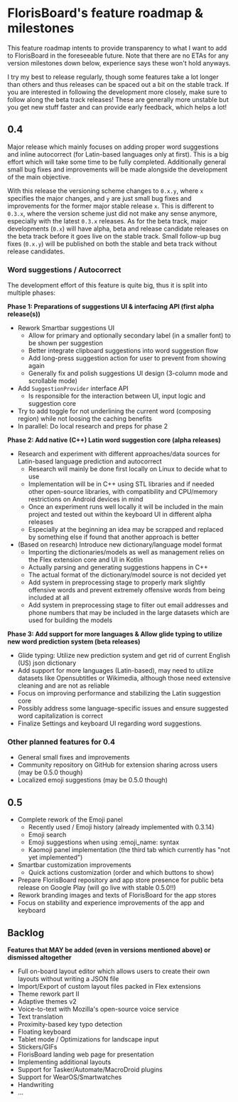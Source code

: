 # FlorisBoard's feature roadmap & milestones

This feature roadmap intents to provide transparency to what I want to add to FlorisBoard in the foreseeable future.
Note that there are no ETAs for any version milestones down below, experience says these won't hold anyways.

I try my best to release regularly, though some features take a lot longer than others and thus releases can be spaced
out a bit on the stable track. If you are interested in following the development more closely, make sure to follow
along the beta track releases! These are generally more unstable but you get new stuff faster and can provide early
feedback, which helps a lot!

## 0.4

Major release which mainly focuses on adding proper word suggestions and inline autocorrect (for Latin-based languages
only at first). This is a big effort which will take some time to be fully completed. Additionally general small bug
fixes and improvements will be made alongside the development of the main objective.

With this release the versioning scheme changes to `0.x.y`, where `x` specifies the major changes, and `y` are just
small bug fixes and improvements for the former major stable release `x`. This is different to `0.3.x`, where the
version scheme just did not make any sense anymore, especially with the latest `0.3.x` releases. As for the beta track,
major developments (`0.x`) will have alpha, beta and release candidate releases on the beta track before it goes live on
the stable track. Small follow-up bug fixes (`0.x.y`) will be published on both the stable and beta track without
release candidates.

### Word suggestions / Autocorrect

The development effort of this feature is quite big, thus it is split into multiple phases:

**Phase 1: Preparations of suggestions UI & interfacing API (first alpha release(s))**

- Rework Smartbar suggestions UI
    - Allow for primary and optionally secondary label (in a smaller font) to be shown per suggestion
    - Better integrate clipboard suggestions into word suggestion flow
    - Add long-press suggestion action for user to prevent from showing again
    - Generally fix and polish suggestions UI design (3-column mode and scrollable mode)
- Add `SuggestionProvider` interface API
    - Is responsible for the interaction between UI, input logic and suggestion core
- Try to add toggle for not underlining the current word (composing region) while not loosing the caching benefits
- In parallel: Do local research and preps for phase 2

**Phase 2: Add native (C++) Latin word suggestion core (alpha releases)**

- Research and experiment with different approaches/data sources for Latin-based language prediction and autocorrect
    - Research will mainly be done first locally on Linux to decide what to use
    - Implementation will be in C++ using STL libraries and if needed other open-source libraries, with compatibility
      and CPU/memory restrictions on Android devices in mind
    - Once an experiment runs well locally it will be included in the main project and tested out within the keyboard UI
      in different alpha releases
    - Especially at the beginning an idea may be scrapped and replaced by something else if found that another approach
      is better
- (Based on research) Introduce new dictionary/language model format
    - Importing the dictionaries/models as well as management relies on the Flex extension core and UI in Kotlin
    - Actually parsing and generating suggestions happens in C++
    - The actual format of the dictionary/model source is not decided yet
    - Add system in preprocessing stage to properly mark slightly offensive words and prevent extremely offensive words
      from being included at all
    - Add system in preprocessing stage to filter out email addresses and phone numbers that may be included in the
      large datasets which are used for building the models

**Phase 3: Add support for more languages & Allow glide typing to utilize new word prediction system (beta releases)**

- Glide typing: Utilize new prediction system and get rid of current English (US) json dictionary
- Add support for more languages (Latin-based), may need to utilize datasets like Opensubtitles or Wikimedia, although
  those need extensive cleaning and are not as reliable
- Focus on improving performance and stabilizing the Latin suggestion core
- Possibly address some language-specific issues and ensure suggested word capitalization is correct
- Finalize Settings and keyboard UI regarding word suggestions.

### Other planned features for 0.4

- General small fixes and improvements
- Community repository on GitHub for extension sharing across users (may be 0.5.0 though)
- Localized emoji suggestions (may be 0.5.0 though)

## 0.5

- Complete rework of the Emoji panel
    - Recently used / Emoji history (already implemented with 0.3.14)
    - Emoji search
    - Emoji suggestions when using :emoji_name: syntax
    - Kaomoji panel implementation (the third tab which currently has "not yet implemented")
- Smartbar customization improvements
    - Quick actions customization (order and which buttons to show)
- Prepare FlorisBoard repository and app store presence for public beta release on Google Play (will go live with stable
  0.5.0!!)
- Rework branding images and texts of FlorisBoard for the app stores
- Focus on stability and experience improvements of the app and keyboard

## Backlog

**Features that MAY be added (even in versions mentioned above) or dismissed altogether**

- Full on-board layout editor which allows users to create their own layouts without writing a JSON file
- Import/Export of custom layout files packed in Flex extensions
- Theme rework part II
- Adaptive themes v2
- Voice-to-text with Mozilla's open-source voice service
- Text translation
- Proximity-based key typo detection
- Floating keyboard
- Tablet mode / Optimizations for landscape input
- Stickers/GIFs
- FlorisBoard landing web page for presentation
- Implementing additional layouts
- Support for Tasker/Automate/MacroDroid plugins
- Support for WearOS/Smartwatches
- Handwriting
- ...
